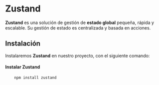 # Zustand

**Zustand** es una solución de gestión de **estado global** pequeña, rápida y escalable. Su gestión de estado es centralizada y basada en acciones.

## Instalación 

Instalaremos **Zustand** en nuestro proyecto, con el siguiente comando:

#### Instalar Zustand

```http
    npm install zustand
```